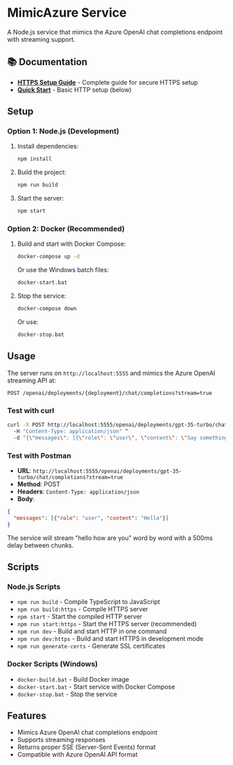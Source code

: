 # MimicAzure Service

A Node.js service that mimics the Azure OpenAI chat completions endpoint with streaming support.

## 📚 Documentation

- **[HTTPS Setup Guide](HTTPS_DOCUMENTATION.md)** - Complete guide for secure HTTPS setup
- **[Quick Start](#setup)** - Basic HTTP setup (below)

## Setup

### Option 1: Node.js (Development)

1. Install dependencies:

   ```bash
   npm install
   ```

2. Build the project:

   ```bash
   npm run build
   ```

3. Start the server:

   ```bash
   npm start
   ```

### Option 2: Docker (Recommended)

1. Build and start with Docker Compose:

   ```bash
   docker-compose up -d
   ```

   Or use the Windows batch files:

   ```bash
   docker-start.bat
   ```

2. Stop the service:

   ```bash
   docker-compose down
   ```

   Or use:

   ```bash
   docker-stop.bat
   ```

## Usage

The server runs on `http://localhost:5555` and mimics the Azure OpenAI streaming API at:

```
POST /openai/deployments/{deployment}/chat/completions?stream=true
```

### Test with curl

```bash
curl -X POST http://localhost:5555/openai/deployments/gpt-35-turbo/chat/completions?api-version=2023-05-15&stream=true ^
  -H "Content-Type: application/json" ^
  -d "{\"messages\": [{\"role\": \"user\", \"content\": \"Say something\"}]}"
```

### Test with Postman

- **URL**: `http://localhost:5555/openai/deployments/gpt-35-turbo/chat/completions?stream=true`
- **Method**: POST
- **Headers**: `Content-Type: application/json`
- **Body**:

```json
{
  "messages": [{"role": "user", "content": "Hello"}]
}
```

The service will stream "hello how are you" word by word with a 500ms delay between chunks.

## Scripts

### Node.js Scripts

- `npm run build` - Compile TypeScript to JavaScript
- `npm run build:https` - Compile HTTPS server
- `npm start` - Start the compiled HTTP server  
- `npm run start:https` - Start the HTTPS server (recommended)
- `npm run dev` - Build and start HTTP in one command
- `npm run dev:https` - Build and start HTTPS in development mode
- `npm run generate-certs` - Generate SSL certificates

### Docker Scripts (Windows)

- `docker-build.bat` - Build Docker image
- `docker-start.bat` - Start service with Docker Compose
- `docker-stop.bat` - Stop the service

## Features

- Mimics Azure OpenAI chat completions endpoint
- Supports streaming responses
- Returns proper SSE (Server-Sent Events) format
- Compatible with Azure OpenAI API format
